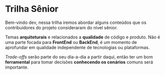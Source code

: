 # Trilha Sênior
Bem-vindo dev, nessa trilha iremos abordar alguns conteúdos que os contribuidores do projeto consideraram do nível sênior.

Temas **arquiteturais** e relacionados a **qualidade** de código e produto. Não é uma parte focada para **FrontEnd** ou **BackEnd**, é um momento de aprofundar em qualidade independente de tecnologias ou plataformas.

*Trade-offs* serão parte do seu dia-a-dia a partir daqui, então ter um bom **ferramental** para tomar decisões **conhecendo os cenários** comuns será importante.
